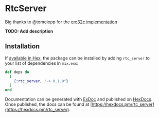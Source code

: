 # RtcServer

Big thanks to @tomciopp for the [crc32c implementation](https://gist.github.com/tomciopp/2d174f3960b6386e86167268b1a9875d)

**TODO: Add description**

## Installation

If [available in Hex](https://hex.pm/docs/publish), the package can be installed
by adding `rtc_server` to your list of dependencies in `mix.exs`:

```elixir
def deps do
  [
    {:rtc_server, "~> 0.1.0"}
  ]
end
```

Documentation can be generated with [ExDoc](https://github.com/elixir-lang/ex_doc)
and published on [HexDocs](https://hexdocs.pm). Once published, the docs can
be found at [https://hexdocs.pm/rtc_server](https://hexdocs.pm/rtc_server).
